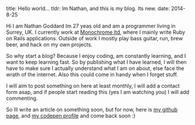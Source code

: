 title: Hello world...
tldr: Im Nathan, and this is my blog. Its new.
date: 2014-8-25

Hi I am Nathan Goddard Im 27 yeas old and am a programmer living in Surrey, UK.
I currently work at [Monochrome ltd](http://monochrome.co.uk), where I mainly
write Ruby on Rails applications. Outside of work I mostly play bass guitar,
run, brew beer, and hack on my own projects.

So why start a blog? Because I enjoy coding, am constantly learning, and I want to keep
learning fast. So by publishing what I have learned, I will then have to make
sure I actually understand what I am on about, else face the wrath of the internet.
Also this could come in handy when I forget stuff.

I will aim to post something on here at least monthly, I will add a contact form
asap, and if people start reading this (yes I am watching you) I will add commenting.

So Ill write an article on something soon, but for now, here is [my github
page](https://github.com/nathamanath), and
[my codepen profile](http://codepen.io/nathamanath/) and come back soon :)

